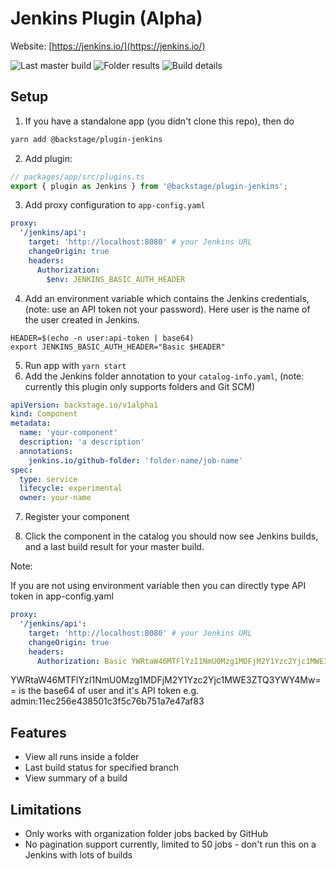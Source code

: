 # Jenkins Plugin (Alpha)

Website: [https://jenkins.io/](https://jenkins.io/)

<img src="./src/assets/last-master-build.png"  alt="Last master build"/>
<img src="./src/assets/folder-results.png"  alt="Folder results"/>
<img src="./src/assets/build-details.png"  alt="Build details"/>

## Setup

1. If you have a standalone app (you didn't clone this repo), then do

```bash
yarn add @backstage/plugin-jenkins
```

2. Add plugin:

```js
// packages/app/src/plugins.ts
export { plugin as Jenkins } from '@backstage/plugin-jenkins';
```

3. Add proxy configuration to `app-config.yaml`

```yaml
proxy:
  '/jenkins/api':
    target: 'http://localhost:8080' # your Jenkins URL
    changeOrigin: true
    headers:
      Authorization:
        $env: JENKINS_BASIC_AUTH_HEADER
```

4. Add an environment variable which contains the Jenkins credentials, (note: use an API token not your password). Here user is the name of the user created in Jenkins.

```shell
HEADER=$(echo -n user:api-token | base64)
export JENKINS_BASIC_AUTH_HEADER="Basic $HEADER"
```

5. Run app with `yarn start`
6. Add the Jenkins folder annotation to your `catalog-info.yaml`, (note: currently this plugin only supports folders and Git SCM)

```yaml
apiVersion: backstage.io/v1alpha1
kind: Component
metadata:
  name: 'your-component'
  description: 'a description'
  annotations:
    jenkins.io/github-folder: 'folder-name/job-name'
spec:
  type: service
  lifecycle: experimental
  owner: your-name
```

7. Register your component

8. Click the component in the catalog you should now see Jenkins builds, and a last build result for your master build.

Note:

If you are not using environment variable then you can directly type API token in app-config.yaml

```yaml
proxy:
  '/jenkins/api':
    target: 'http://localhost:8080' # your Jenkins URL
    changeOrigin: true
    headers:
      Authorization: Basic YWRtaW46MTFlYzI1NmU0Mzg1MDFjM2Y1Yzc2Yjc1MWE3ZTQ3YWY4Mw==
```

YWRtaW46MTFlYzI1NmU0Mzg1MDFjM2Y1Yzc2Yjc1MWE3ZTQ3YWY4Mw== is the base64 of user and it's API token e.g. admin:11ec256e438501c3f5c76b751a7e47af83

## Features

- View all runs inside a folder
- Last build status for specified branch
- View summary of a build

## Limitations

- Only works with organization folder jobs backed by GitHub
- No pagination support currently, limited to 50 jobs - don't run this on a Jenkins with lots of builds
